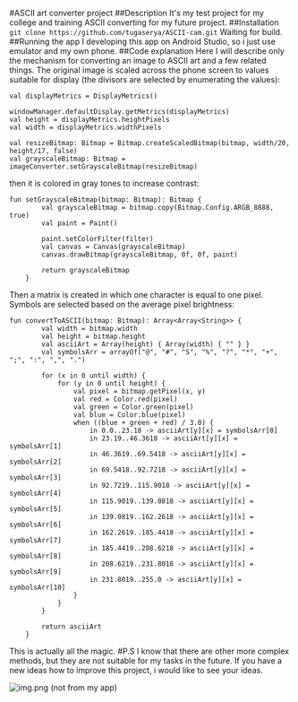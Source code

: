 #ASCII art converter project
##Description
It's my test project for my college and training ASCII converting for my future project.
##Installation
```git clone https://github.com/tugaserya/ASCII-cam.git```
Waiting for build.
##Running the app
I developing this app on Android Studio, so i just use emulator and my own phone.
##Code explanation
Here I will describe only the mechanism for converting an image to ASCII art and a few related things.
The original image is scaled across the phone screen to values suitable for display (the divisors are selected by enumerating the values):
```
val displayMetrics = DisplayMetrics()

windowManager.defaultDisplay.getMetrics(displayMetrics)
val height = displayMetrics.heightPixels
val width = displayMetrics.widthPixels

val resizeBitmap: Bitmap = Bitmap.createScaledBitmap(bitmap, width/20, height/17, false)
val grayscaleBitmap: Bitmap = imageConverter.setGrayscaleBitmap(resizeBitmap)
```
then it is colored in gray tones to increase contrast:
```
fun setGrayscaleBitmap(bitmap: Bitmap): Bitmap {
        val grayscaleBitmap = bitmap.copy(Bitmap.Config.ARGB_8888, true)
        val paint = Paint()

        paint.setColorFilter(filter)
        val canvas = Canvas(grayscaleBitmap)
        canvas.drawBitmap(grayscaleBitmap, 0f, 0f, paint)

        return grayscaleBitmap
    }
```
Then a matrix is created in which one character is equal to one pixel. Symbols are selected based on the average pixel brightness:
```
fun convertToASCII(bitmap: Bitmap): Array<Array<String>> {
        val width = bitmap.width
        val height = bitmap.height
        val asciiArt = Array(height) { Array(width) { "" } }
        val symbolsArr = arrayOf("@", "#", "S", "%", "?", "*", "+", ";", ":", ",", ".")

        for (x in 0 until width) {
            for (y in 0 until height) {
                val pixel = bitmap.getPixel(x, y)
                val red = Color.red(pixel)
                val green = Color.green(pixel)
                val blue = Color.blue(pixel)
                when ((blue + green + red) / 3.0) {
                    in 0.0..23.18 -> asciiArt[y][x] = symbolsArr[0]
                    in 23.19..46.3618 -> asciiArt[y][x] = symbolsArr[1]
                    in 46.3619..69.5418 -> asciiArt[y][x] = symbolsArr[2]
                    in 69.5418..92.7218 -> asciiArt[y][x] = symbolsArr[3]
                    in 92.7219..115.9018 -> asciiArt[y][x] = symbolsArr[4]
                    in 115.9019..139.0818 -> asciiArt[y][x] = symbolsArr[5]
                    in 139.0819..162.2618 -> asciiArt[y][x] = symbolsArr[6]
                    in 162.2619..185.4418 -> asciiArt[y][x] = symbolsArr[7]
                    in 185.4419..208.6218 -> asciiArt[y][x] = symbolsArr[8]
                    in 208.6219..231.8018 -> asciiArt[y][x] = symbolsArr[9]
                    in 231.8019..255.0 -> asciiArt[y][x] = symbolsArr[10]
                }
            }
        }

        return asciiArt
    }
```
This is actually all the magic.
#P.S
I know that there are other more complex methods, but they are not suitable for my tasks in the future.
If you have a new ideas how to improve this project, i would like to see your ideas.

![img.png](img.png)
(not from my app)
